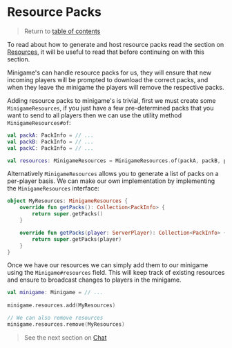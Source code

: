 # Resource Packs

> Return to [table of contents](getting-started.md)

To read about how to generate and host resource packs read the section on 
[Resources](../arcade-resource-pack/getting-started.md), it will be useful to 
read that before continuing on with this section.

Minigame's can handle resource packs for us, they will ensure that new incoming
players will be prompted to download the correct packs, and when they leave the
minigame the players will remove the respective packs.

Adding resource packs to minigame's is trivial, first we must create some 
`MinigameResources`, if you just have a few pre-determined packs that you want 
to send to all players then we can use the utility method 
`MinigameResources#of`:
```kotlin
val packA: PackInfo = // ...
val packB: PackInfo = // ...
val packC: PackInfo = // ...

val resources: MinigameResources = MinigameResources.of(packA, packB, packC)
```

Alternatively `MinigameResources` allows you to generate a list of packs on a 
per-player basis. We can make our own implementation by implementing the 
`MinigameResources` interface:
```kotlin
object MyResources: MinigameResources {
    override fun getPacks(): Collection<PackInfo> {
        return super.getPacks()
    }

    override fun getPacks(player: ServerPlayer): Collection<PackInfo> {
        return super.getPacks(player)
    }
}
```

Once we have our resources we can simply add them to our minigame using the 
`Minigame#resources` field. This will keep track of existing resources and 
ensure to broadcast changes to players in the minigame.
```kotlin
val minigame: Minigame = // ...
    
minigame.resources.add(MyResources)

// We can also remove resources
minigame.resources.remove(MyResources)
```

> See the next section on [Chat](chat.md)